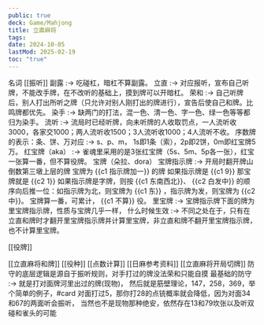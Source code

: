 ```yaml
---
public: true
deck: Game/Mahjong
title: 立直麻将
tags:
date: 2024-10-05
lastMod: 2025-02-19
toc: "true"
---
```



名词
[[振听]]
副露 :-> 吃碰杠，暗杠不算副露。
立直 :-> 对应报听，宣布自己听牌，不能改手牌，在不改听的基础上，摸到牌可以开暗杠。
荣和 :-> 自己听牌后，别人打出所听之牌（只允许对别人刚打出的牌进行），宣告后使自己和牌。比鸣牌都优先。
染手 :-> 缺两门的打法，混一色、清一色、字一色、绿一色等等都归为染手。
流听 :-> 流局时已经听牌，向未听牌的人收取罚点，一人流听收3000，各家交1000；两人流听收1500；3人流听收1000；4人流听不收。
序数牌的表示：条、饼、万对应 :-> s、p、m，
1s即1条（索），2p即2饼，0m即红宝牌5万。
红宝牌（aka） :-> 雀魂里采用的是3张红宝牌（5s、5m、5p各一张），红宝一张算一番，但不算役牌。
宝牌（朵拉、dora）
宝牌指示牌 :-> 开局时翻开牌山倒数第三墩上层的牌
宝牌为 {{c1 指示牌加一}} 的牌
如果指示牌是 {{c1 9}} 那宝牌就是 {{c2 1}}
如果指示牌是字牌，则按 {{c1 东南西北}}、 {{c2 白发中}} 的顺序向后推一位：如指示牌为北，则宝牌为 {{c1 东}} ，指示牌为发，则宝牌为 {{c2 中}}。
宝牌算一番，可累计， {{c1 不算}} 役。
里宝牌 :-> 宝牌指示牌下面的牌为里宝牌指示牌，性质与宝牌几乎一样，
什么时候生效 :-> 不同之处在于，只有在立直和牌时才翻开里宝牌指示牌并计算里宝牌，非立直和牌不翻开里宝牌指示牌，也不计算里宝牌。

[[役牌]]

[[立直麻将和牌]]
[[役种]]
[[点数计算]]
[[日麻参考资料]]
[[立直麻将开局切牌]]
防守的底层逻辑是源自于振听规则，对手打过的牌没法荣和只能自摸
最基础的防守 :-> 就是打对面牌河里出过的牌(现物)，
然后就是筋壁理论，147，258，369，举个简单的例子，#card
对面打过5，那你打28的点铳概率就会降低，因为对面34和67的两面听会振听，
当然也不是现物那种绝安，依然存在13和79坎张以及听双碰和雀头的可能